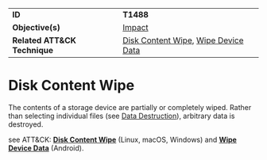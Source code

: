 |||
|---------|------------------------|
|**ID**|**T1488**|
|**Objective(s)**| [Impact](../impact)|
|**Related ATT&CK Technique**|[Disk Content Wipe](https://attack.mitre.org/techniques/T1488/), [Wipe Device Data](https://attack.mitre.org/techniques/T1447/)| 


Disk Content Wipe
=================
The contents of a storage device are partially or completely wiped. Rather than selecting individual files (see [Data Destruction](../impact/data-destruction.md)), arbitrary data is destroyed.

see ATT&CK: [**Disk Content Wipe**](https://attack.mitre.org/techniques/T1488/) (Linux, macOS, Windows) and [**Wipe Device Data**](https://attack.mitre.org/techniques/T1447/) (Android).


